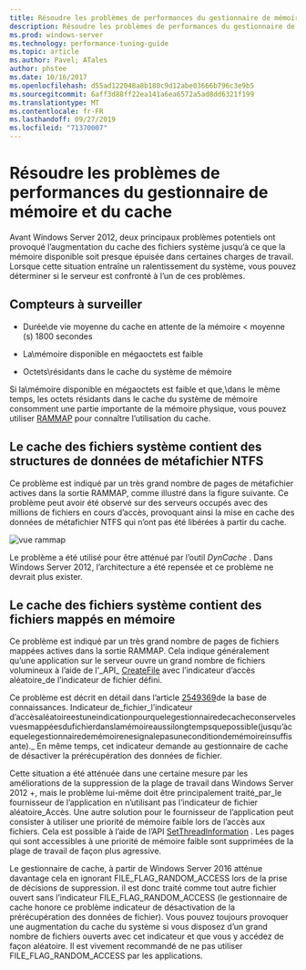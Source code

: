 ```yaml
---
title: Résoudre les problèmes de performances du gestionnaire de mémoire et du cache
description: Résoudre les problèmes de performances du gestionnaire de cache et de mémoire sur Windows Server 16
ms.prod: windows-server
ms.technology: performance-tuning-guide
ms.topic: article
ms.author: Pavel; ATales
author: phstee
ms.date: 10/16/2017
ms.openlocfilehash: d55ad122048a8b180c9d12abe03666b796c3e9b5
ms.sourcegitcommit: 6aff3d88ff22ea141a6ea6572a5ad8dd6321f199
ms.translationtype: MT
ms.contentlocale: fr-FR
ms.lasthandoff: 09/27/2019
ms.locfileid: "71370007"
---
```

# <a name="troubleshoot-cache-and-memory-manager-performance-issues"></a>Résoudre les problèmes de performances du gestionnaire de mémoire et du cache

Avant Windows Server 2012, deux principaux problèmes potentiels ont provoqué l’augmentation du cache des fichiers système jusqu’à ce que la mémoire disponible soit presque épuisée dans certaines charges de travail. Lorsque cette situation entraîne un ralentissement du système, vous pouvez déterminer si le serveur est confronté à l’un de ces problèmes.


## <a name="counters-to-monitor"></a>Compteurs à surveiller

-   Durée\\de vie moyenne du cache en attente de la mémoire &lt; moyenne (s) 1800 secondes

-   La\\mémoire disponible en mégaoctets est faible

-   Octets\\résidants dans le cache du système de mémoire

Si la\\mémoire disponible en mégaoctets est faible et que,\\dans le même temps, les octets résidants dans le cache du système de mémoire consomment une partie importante de la mémoire physique, vous pouvez utiliser [RAMMAP](https://technet.microsoft.com/sysinternals/ff700229.aspx) pour connaître l’utilisation du cache.

## <a name="system-file-cache-contains-ntfs-metafile-data-structures"></a>Le cache des fichiers système contient des structures de données de métafichier NTFS


Ce problème est indiqué par un très grand nombre de pages de métafichier actives dans la sortie RAMMAP, comme illustré dans la figure suivante. Ce problème peut avoir été observé sur des serveurs occupés avec des millions de fichiers en cours d’accès, provoquant ainsi la mise en cache des données de métafichier NTFS qui n’ont pas été libérées à partir du cache.

![vue rammap](../../media/perftune-guide-rammap.png)

Le problème a été utilisé pour être atténué par l’outil *DynCache* . Dans Windows Server 2012, l’architecture a été repensée et ce problème ne devrait plus exister.

## <a name="system-file-cache-contains-memory-mapped-files"></a>Le cache des fichiers système contient des fichiers mappés en mémoire


Ce problème est indiqué par un très grand nombre de pages de fichiers mappées actives dans la sortie RAMMAP. Cela indique généralement qu’une application sur le serveur ouvre un grand nombre de fichiers volumineux à l’aide de l'\_API\_ [CreateFile](https://msdn.microsoft.com/library/windows/desktop/aa363858.aspx) avec l’indicateur d’accès aléatoire\_de l’indicateur de fichier défini.

Ce problème est décrit en détail dans l’article [2549369](https://support.microsoft.com/default.aspx?scid=kb;en-US;2549369)de la base de connaissances. Indicateur de\_fichier\_l’indicateur d’accèsaléatoireestuneindicationpourquelegestionnairedecacheconservelesvuesmappéesdufichierdanslamémoireaussilongtempsquepossible(jusqu’àcequelegestionnairedemémoirenesignalepasuneconditiondemémoireinsuffisante).\_ En même temps, cet indicateur demande au gestionnaire de cache de désactiver la prérécupération des données de fichier.

Cette situation a été atténuée dans une certaine mesure par les améliorations de la suppression de la plage de travail dans Windows Server 2012 +, mais le problème lui-même doit être principalement traité\_par\_le fournisseur de l’application en n’utilisant pas l’indicateur de fichier aléatoire\_Accès. Une autre solution pour le fournisseur de l’application peut consister à utiliser une priorité de mémoire faible lors de l’accès aux fichiers. Cela est possible à l’aide de l’API [SetThreadInformation](https://msdn.microsoft.com/library/windows/desktop/hh448390.aspx) . Les pages qui sont accessibles à une priorité de mémoire faible sont supprimées de la plage de travail de façon plus agressive.

Le gestionnaire de cache, à partir de Windows Server 2016 atténue davantage cela en ignorant FILE_FLAG_RANDOM_ACCESS lors de la prise de décisions de suppression. il est donc traité comme tout autre fichier ouvert sans l’indicateur FILE_FLAG_RANDOM_ACCESS (le gestionnaire de cache honore ce problème indicateur de désactivation de la prérécupération des données de fichier). Vous pouvez toujours provoquer une augmentation du cache du système si vous disposez d’un grand nombre de fichiers ouverts avec cet indicateur et que vous y accédez de façon aléatoire. Il est vivement recommandé de ne pas utiliser FILE_FLAG_RANDOM_ACCESS par les applications.
